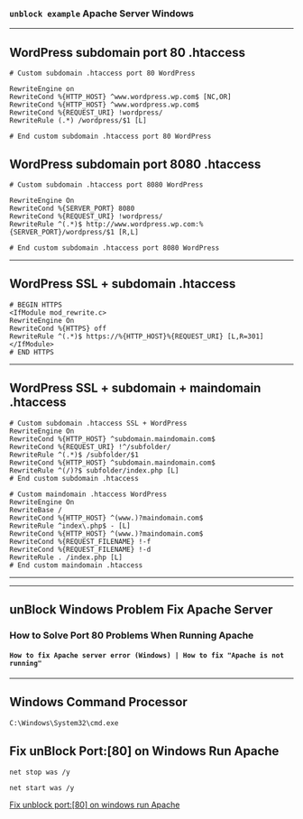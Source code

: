 ### **``unblock example``** Apache Server Windows
***
## WordPress subdomain port 80 .htaccess
```.htaccess
# Custom subdomain .htaccess port 80 WordPress

RewriteEngine on
RewriteCond %{HTTP_HOST} ^www.wordpress.wp.com$ [NC,OR]
RewriteCond %{HTTP_HOST} ^www.wordpress.wp.com$ 
RewriteCond %{REQUEST_URI} !wordpress/
RewriteRule (.*) /wordpress/$1 [L]

# End custom subdomain .htaccess port 80 WordPress
```
## WordPress subdomain port 8080 .htaccess
```.htaccess
# Custom subdomain .htaccess port 8080 WordPress

RewriteEngine On
RewriteCond %{SERVER_PORT} 8080
RewriteCond %{REQUEST_URI} !wordpress/
RewriteRule ^(.*)$ http://www.wordpress.wp.com:%{SERVER_PORT}/wordpress/$1 [R,L]

# End custom subdomain .htaccess port 8080 WordPress
```
***
## WordPress SSL + subdomain .htaccess
```.htaccess
# BEGIN HTTPS
<IfModule mod_rewrite.c>
RewriteEngine On
RewriteCond %{HTTPS} off
RewriteRule ^(.*)$ https://%{HTTP_HOST}%{REQUEST_URI} [L,R=301]
</IfModule>
# END HTTPS
```
***
## WordPress SSL + subdomain + maindomain .htaccess
```.htaccess
# Custom subdomain .htaccess SSL + WordPress
RewriteEngine On
RewriteCond %{HTTP_HOST} ^subdomain.maindomain.com$
RewriteCond %{REQUEST_URI} !^/subfolder/
RewriteRule ^(.*)$ /subfolder/$1
RewriteCond %{HTTP_HOST} ^subdomain.maindomain.com$
RewriteRule ^(/)?$ subfolder/index.php [L]
# End custom subdomain .htaccess

# Custom maindomain .htaccess WordPress
RewriteEngine On
RewriteBase /
RewriteCond %{HTTP_HOST} ^(www.)?maindomain.com$
RewriteRule ^index\.php$ - [L]
RewriteCond %{HTTP_HOST} ^(www.)?maindomain.com$
RewriteCond %{REQUEST_FILENAME} !-f
RewriteCond %{REQUEST_FILENAME} !-d
RewriteRule . /index.php [L]
# End custom maindomain .htaccess
```
***



***
## unBlock Windows Problem Fix Apache Server
### How to Solve Port 80 Problems When Running Apache 
#### ``How to fix Apache server error (Windows) | How to fix "Apache is not running" ``

<!-- ###### Fix unblock port:[80] on windows run Apache -->
***
## Windows Command Processor

```cmd
C:\Windows\System32\cmd.exe
```


## Fix unBlock Port:[80] on Windows Run Apache

``net stop was /y``

``net start was /y``

[Fix unblock port:[80] on windows run Apache](https://www.sitepoint.com/unblock-port-80-on-windows-run-apache/)
